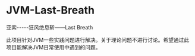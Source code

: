 # JVM-Last-Breath
亚索-----狂风绝息斩——Last Breath


此项目针对JVM一些实践问题进行解决。关于理论问题不进行讨论。希望通过此项目能解决JVM日常使用中遇到的问题。